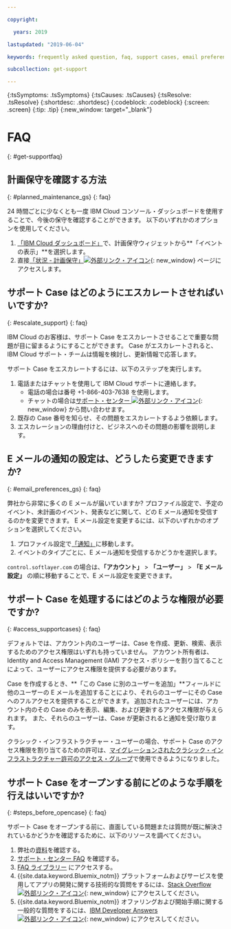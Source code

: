 ```yaml
---

copyright:

  years: 2019

lastupdated: "2019-06-04"

keywords: frequently asked question, faq, support cases, email preferences, access for cases, support faq 

subcollection: get-support 

---
```



{:tsSymptoms: .tsSymptoms}
{:tsCauses: .tsCauses}
{:tsResolve: .tsResolve}
{:shortdesc: .shortdesc}
{:codeblock: .codeblock}
{:screen: .screen}
{:tip: .tip}
{:new_window: target="_blank"}

# FAQ
{: #get-supportfaq}

## 計画保守を確認する方法
{: #planned_maintenance_gs}
{: faq}

24 時間ごとに少なくとも一度 IBM Cloud コンソール・ダッシュボードを使用することで、今後の保守を確認することができます。 以下のいずれかのオプションを使用してください。 

1. [「IBM Cloud ダッシュボード」](https://cloud.ibm.com/)で、計画保守ウィジェットから**「イベントの表示」**を選択します。 
2. 直接[「状況 - 計画保守」![外部リンク・アイコン](../icons/launch-glyph.svg "外部リンク・アイコン")](https://cloud.ibm.com/status?selected=maintenance){: new_window} ページにアクセスします。

## サポート Case はどのようにエスカレートさせればいいですか? 
{: #escalate_support}
{: faq}

IBM Cloud のお客様は、サポート Case をエスカレートさせることで重要な問題が目に留まるようにすることができます。 Case がエスカレートされると、IBM Cloud サポート・チームは情報を検討し、更新情報で応答します。 

サポート Case をエスカレートするには、以下のステップを実行します。 
1. 電話またはチャットを使用して IBM Cloud サポートに連絡します。
    * 電話の場合は番号 +1-866-403-7638 を使用します。
    * チャットの場合は[サポート・センター ![外部リンク・アイコン](../icons/launch-glyph.svg "外部リンク・アイコン")](https://{DomainName}/unifiedsupport/supportcenter){: new_window} から問い合わせます。
2. 既存の Case 番号を知らせ、その問題をエスカレートするよう依頼します。 
3. エスカレーションの理由付けと、ビジネスへのその問題の影響を説明します。 

## E メールの通知の設定は、どうしたら変更できますか? 
{: #email_preferences_gs}
{: faq}

弊社から非常に多くの E メールが届いていますか? プロファイル設定で、予定のイベント、未計画のイベント、発表などに関して、どの E メール通知を受信するのかを変更できます。 E メール設定を変更するには、以下のいずれかのオプションを選択してください。 

1. プロファイル設定で[「通知」](https://cloud.ibm.com/user/notifications)に移動します。
1. イベントのタイプごとに、E メール通知を受信するかどうかを選択します。

`control.softlayer.com` の場合は、**「アカウント」** > **「ユーザー」** > **「E メール設定」** の順に移動することで、E メール設定を変更できます。 

## サポート Case を処理するにはどのような権限が必要ですか? 
{: #access_supportcases}
{: faq}

デフォルトでは、アカウント内のユーザーは、Case を作成、更新、検索、表示するためのアクセス権限はいずれも持っていません。 アカウント所有者は、Identity and Access Management (IAM) アクセス・ポリシーを割り当てることによって、ユーザーにアクセス権限を提供する必要があります。 

Case を作成するとき、**「この Case に別のユーザーを追加」**フィールドに他のユーザーの E メールを追加することにより、それらのユーザーにその Case へのフルアクセスを提供することができます。 追加されたユーザーには、アカウント内のその Case のみを表示、編集、および更新するアクセス権限が与えられます。 また、それらのユーザーは、Case が更新されると通知を受け取ります。 

クラシック・インフラストラクチャー・ユーザーの場合、サポート Case のアクセス権限を割り当てるための許可は、[マイグレーションされたクラシック・インフラストラクチャー許可のアクセス・グループ](/docs/iam?topic=iam-predefined)で使用できるようになりました。

## サポート Case をオープンする前にどのような手順を行えはいいですか? 
{: #steps_before_opencase}
{: faq}

サポート Case をオープンする前に、直面している問題または質問が既に解決されているかどうかを確認するために、以下のリソースを調べてください。 

1. 弊社の[資料](https://cloud.ibm.com/docs)を確認する。 
2. [サポート・センター FAQ](https://cloud.ibm.com/unifiedsupport/supportcenter) を確認する。 
3. [FAQ ライブラリー](https://cloud.ibm.com/docs/faqs) にアクセスする。 
4. {{site.data.keyword.Bluemix_notm}} プラットフォームおよびサービスを使用してアプリの開発に関する技術的な質問をするには、[Stack Overflow ![外部リンク・アイコン](../icons/launch-glyph.svg "外部リンク・アイコン")](http://stackoverflow.com/questions/tagged/ibm-bluemix){: new_window} にアクセスしてください。
5. {{site.data.keyword.Bluemix_notm}} オファリングおよび開始手順に関する一般的な質問をするには、[IBM Developer Answers ![外部リンク・アイコン](../icons/launch-glyph.svg "外部リンク・アイコン")](https://developer.ibm.com/answers/smart-spaces/12/bluemix.html){: new_window} にアクセスしてください。
